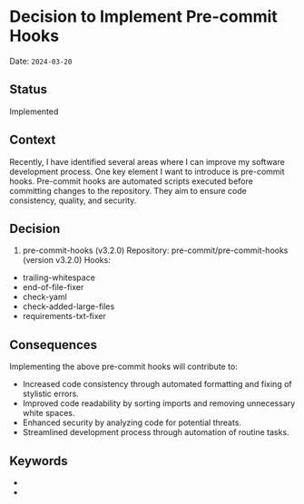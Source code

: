 # Decision to Implement Pre-commit Hooks

Date: `2024-03-20`

## Status

Implemented

## Context

Recently, I have identified several areas where I can improve my software development process.
One key element I want to introduce is pre-commit hooks.
Pre-commit hooks are automated scripts executed before committing changes to the repository.
They aim to ensure code consistency, quality, and security.

## Decision

1. pre-commit-hooks (v3.2.0)
Repository: pre-commit/pre-commit-hooks (version v3.2.0)
Hooks:
- trailing-whitespace
- end-of-file-fixer
- check-yaml
- check-added-large-files
- requirements-txt-fixer


## Consequences

Implementing the above pre-commit hooks will contribute to:
- Increased code consistency through automated formatting and fixing of stylistic errors.
- Improved code readability by sorting imports and removing unnecessary white spaces.
- Enhanced security by analyzing code for potential threats.
- Streamlined development process through automation of routine tasks.


## Keywords

- 
- 